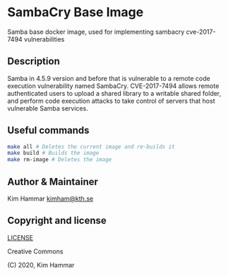 # SambaCry Base Image

Samba base docker image, used for implementing sambacry cve-2017-7494 vulnerabilities  

## Description

Samba in 4.5.9 version and before that is vulnerable to a remote code execution vulnerability named SambaCry. CVE-2017-7494 allows remote authenticated users to upload a shared library to a writable shared folder, and perform code execution attacks to take control of servers that host vulnerable Samba services.

## Useful commands

```bash
make all # Deletes the current image and re-builds it
make build # Builds the image
make rm-image # Deletes the image   
```

## Author & Maintainer

Kim Hammar <kimham@kth.se>

## Copyright and license

[LICENSE](LICENSE.md)

Creative Commons

(C) 2020, Kim Hammar